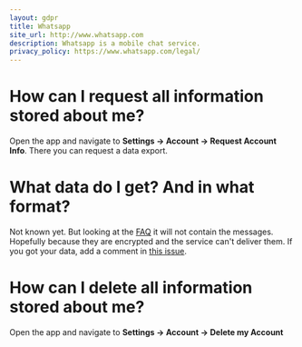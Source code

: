 ```yaml
---
layout: gdpr
title: Whatsapp
site_url: http://www.whatsapp.com
description: Whatsapp is a mobile chat service.
privacy_policy: https://www.whatsapp.com/legal/
---
```


# How can I request all information stored about me?

Open the app and navigate to **Settings -> Account -> Request Account Info**. There
you can request a data export.

# What data do I get? And in what format?

Not known yet. But looking at the [FAQ](https://faq.whatsapp.com/general/26000110?lg=en&lc=DE&eea=1)
it will not contain the messages. Hopefully because they are encrypted and the service can't deliver them.
If you got your data, add a comment in [this issue](https://github.com/howtogdpr/howtogdpr.me/issues/12).

# How can I delete all information stored about me?

Open the app and navigate to **Settings -> Account -> Delete my Account**
